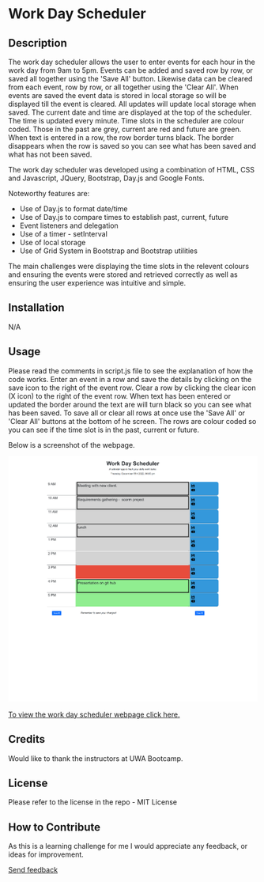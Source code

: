 # Work Day Scheduler

## Description
The work day scheduler allows the user to enter events for each hour in the work day from 9am to 5pm. Events can be added and saved row by row, or saved all together using the 'Save All' button. Likewise data can be cleared from each event, row by row, or all together using the 'Clear All'. When events are saved the event data is stored in local storage so will be displayed till the event is cleared. All updates will update local storage when saved. The current date and time are displayed at the top of the scheduler. The time is updated every minute. Time slots in the scheduler are colour coded. Those in the past are grey, current are red and future are green. When text is entered in a row, the row border turns black. The border disappears when the row is saved so you can see what has been saved and what has not been saved.

The work day scheduler was developed using a combination of HTML, CSS and Javascript, JQuery, Bootstrap, Day.js and Google Fonts.

Noteworthy features are:
* Use of Day.js to format date/time
* Use of Day.js to compare times to establish past, current, future
* Event listeners and delegation
* Use of a timer - setInterval
* Use of local storage
* Use of Grid System in Bootstrap and Bootstrap utilities

The main challenges were displaying the time slots in the relevent colours and ensuring the events were stored and retrieved correctly as well as ensuring the user experience was intuitive and simple.

## Installation

N/A

## Usage

Please read the comments in script.js file to see the explanation of how the code works. Enter an event in a row and save the details by clicking on the save icon to the right of the event row. Clear a row by clicking the clear icon (X icon) to the right of the event row. When text has been entered or updated the border around the text are will turn black so you can see what has been saved. To save all or clear all rows at once use the 'Save All' or 'Clear All' buttons at the bottom of he screen. The rows are colour coded so you can see if the time slot is in the past, current or future.

Below is a screenshot of the webpage. 

![Image](./assets/images/work-day-scheduler.png?raw=true "Screenshot")



[To view the work day scheduler webpage click here.](https://helenelee.github.io/workday-scheduler/)


## Credits

Would like to thank the instructors at UWA Bootcamp. 

## License

Please refer to the license in the repo - MIT License

## How to Contribute

As this is a learning challenge for me I would appreciate any feedback, or ideas for improvement.

[Send feedback](mailto:helenelee3@outlook.com)
